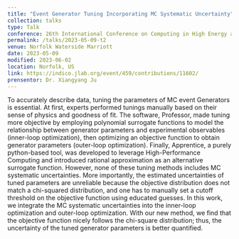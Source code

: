 ```yaml
---
title: "Event Generator Tuning Incorporating MC Systematic Uncertainty"
collection: talks
type: Talk
conference: 26th International Conference on Computing in High Energy and Nuclear Physics (CHEP 2023)
permalink: /talks/2023-05-09-t2
venue: Norfolk Waterside Marriott
date: 2023-05-09
modified: 2023-06-02
location: Norfolk, US
link: https://indico.jlab.org/event/459/contributions/11602/
prensentor: Dr. Xiangyang Ju
---
```


To accurately describe data, tuning the parameters of MC event Generators is essential. At first, experts performed tunings manually based on their sense of physics and goodness of fit. The software, Professor, made tuning more objective by employing polynomial surrogate functions to model the relationship between generator parameters and experimental observables (inner-loop optimization), then optimizing an objective function to obtain generator parameters (outer-loop optimization). Finally, Apprentice, a purely python-based tool, was developed to leverage High-Performance Computing and introduced rational approximation as an alternative surrogate function. However, none of these tuning methods includes MC systematic uncertainties. More importantly, the estimated uncertainties of tuned parameters are unreliable because the objective distribution does not match a chi-squared distribution, and one has to manually set a cutoff threshold on the objective function using educated guesses. In this work, we integrate the MC systematic uncertainties into the inner-loop optimization and outer-loop optimization. With our new method, we find that the objective function nicely follows the chi-square distribution; thus, the uncertainty of the tuned generator parameters is better quantified.